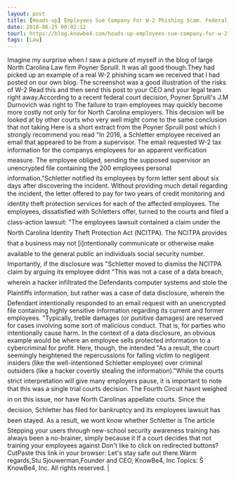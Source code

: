 ```yaml
---
layout: post
title: [Heads-up] Employees Sue Company For W-2 Phishing Scam. Federal Court Decides Triple Damages
date: 2018-06-25 00:02:12
tourl: https://blog.knowbe4.com/heads-up-employees-sue-company-for-w-2-phishing-scam.-federal-court-decides-triple-damages
tags: [Law]
---
```

Imagine my surprise when I saw a picture of myself in the blog of large North Carolina Law firm Poyner Spruill. It was all good though.They had picked up an example of a real W-2 phishing scam we received that I had posted on our own blog. The screenshot was a good illustration of the risks of W-2 Read this and then send this post to your CEO and your legal team right away.According to a recent federal court decision, Poyner Spruill's J.M Durnovich was right to The failure to train employees may quickly become more costly not only for for North Carolina employers. This decision will be looked at by other courts who very well might come to the same conclusion that not taking Here is a short extract from the Poyner Spruill post which I strongly recommend you read "In 2016, a Schletter employee received an email that appeared to be from a supervisor. The email requested W-2 tax information for the companys employees for an apparent verification measure. The employee obliged, sending the supposed supervisor an unencrypted file containing the 200 employees personal information."Schletter notified its employees by form letter sent about six days after discovering the incident. Without providing much detail regarding the incident, the letter offered to pay for two years of credit monitoring and identity theft protection services for each of the affected employees. The employees, dissatisfied with Schletters offer, turned to the courts and filed a class-action lawsuit: "The employees lawsuit contained a claim under the North Carolina Identity Theft Protection Act (NCITPA). The NCITPA provides that a business may not [i]ntentionally communicate or otherwise make available to the general public an individuals social security number. Importantly, if the disclosure was "Schletter moved to dismiss the NCITPA claim by arguing its employee didnt "This was not a case of a data breach, wherein a hacker infiltrated the Defendants computer systems and stole the Plaintiffs information, but rather was a case of data disclosure, wherein the Defendant intentionally responded to an email request with an unencrypted file containing highly sensitive information regarding its current and former employees. "Typically, treble damages (or punitive damages) are reserved for cases involving some sort of malicious conduct. That is, for parties who intentionally cause harm. In the context of a data disclosure, an obvious example would be where an employee sells protected information to a cybercriminal for profit. Here, though, the intended "As a result, the court seemingly heightened the repercussions for falling victim to negligent insiders (like the well-intentioned Schletter employee) over criminal outsiders (like a hacker covertly stealing the information)."While the courts strict interpretation will give many employers pause, it is important to note that this was a single trial courts decision. The Fourth Circuit hasnt weighed in on this issue, nor have North Carolinas appellate courts. Since the decision, Schletter has filed for bankruptcy and its employees lawsuit has been stayed. As a result, we wont know whether Schletter is The article Stepping your users through new-school security awareness training has always been a no-brainer, simply because it If a court decides that not training your employees against Don't like to click on redirected buttons? CutPaste this link in your browser: Let's stay safe out there.Warm regards,Stu Sjouwerman,Founder and CEO, KnowBe4, Inc Topics: Š KnowBe4, Inc. All rights reserved. | 
